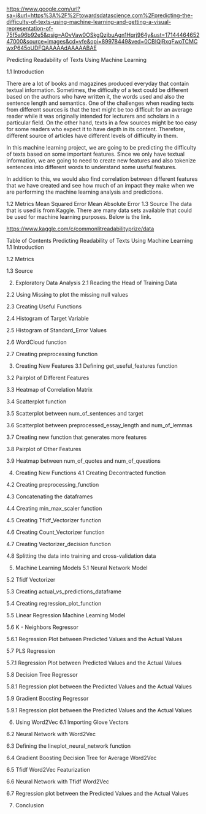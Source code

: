 https://www.google.com/url?sa=i&url=https%3A%2F%2Ftowardsdatascience.com%2Fpredicting-the-difficulty-of-texts-using-machine-learning-and-getting-a-visual-representation-of-75f5a96b92e5&psig=AOvVaw0OSkgQzjbuAgn1Hqrj964y&ust=1714446465247000&source=images&cd=vfe&opi=89978449&ved=0CBIQjRxqFwoTCMCwxP645oUDFQAAAAAdAAAAABAE




Predicting Readability of Texts Using Machine Learning

1.1 Introduction

There are a lot of books and magazines produced everyday that contain textual information. Sometimes, the difficulty of a text could be different based on the authors who have written it, the words used and also the sentence length and semantics. One of the challenges when reading texts from different sources is that the text might be too difficult for an average reader while it was originally intended for lecturers and scholars in a particular field. On the other hand, texts in a few sources might be too easy for some readers who expect it to have depth in its content. Therefore, different source of articles have different levels of difficulty in them.

In this machine learning project, we are going to be predicting the difficulty of texts based on some important features. Since we only have textual information, we are going to need to create new features and also tokenize sentences into different words to understand some useful features.

In addition to this, we would also find correlation between different features that we have created and see how much of an impact they make when we are performing the machine learning analysis and predictions.

1.2 Metrics
Mean Squared Error
Mean Absolute Error
1.3 Source
The data that is used is from Kaggle. There are many data sets available that could be used for machine learning purposes. Below is the link.

https://www.kaggle.com/c/commonlitreadabilityprize/data

Table of Contents
Predicting Readability of Texts Using Machine Learning
1.1 Introduction

1.2 Metrics

1.3 Source

2. Exploratory Data Analysis
2.1 Reading the Head of Training Data

2.2 Using Missing to plot the missing null values

2.3 Creating Useful Functions

2.4 Histogram of Target Variable

2.5 Histogram of Standard_Error Values

2.6 WordCloud function

2.7 Creating preprocessing function

3. Creating New Features
3.1 Defining get_useful_features function

3.2 Pairplot of Different Features

3.3 Heatmap of Correlation Matrix

3.4 Scatterplot function

3.5 Scatterplot between num_of_sentences and target

3.6 Scatterplot between preprocessed_essay_length and num_of_lemmas

3.7 Creating new function that generates more features

3.8 Pairplot of Other Features

3.9 Heatmap between num_of_quotes and num_of_questions

4. Creating New Functions
4.1 Creating Decontracted function

4.2 Creating preprocessing_function

4.3 Concatenating the dataframes

4.4 Creating min_max_scaler function

4.5 Creating Tfidf_Vectorizer function

4.6 Creating Count_Vectorizer function

4.7 Creating Vectorizer_decision function

4.8 Splitting the data into training and cross-validation data

5. Machine Learning Models
5.1 Neural Network Model

5.2 Tfidf Vectorizer

5.3 Creating actual_vs_predictions_dataframe

5.4 Creating regression_plot_function

5.5 Linear Regression Machine Learning Model

5.6 K - Neighbors Regressor

5.6.1 Regression Plot between Predicted Values and the Actual Values

5.7 PLS Regression

5.7.1 Regression Plot between Predicted Values and the Actual Values

5.8 Decision Tree Regressor

5.8.1 Regression plot between the Predicted Values and the Actual Values

5.9 Gradient Boosting Regressor

5.9.1 Regression plot between the Predicted Values and the Actual Values

6. Using Word2Vec
6.1 Importing Glove Vectors

6.2 Neural Network with Word2Vec

6.3 Defining the lineplot_neural_network function

6.4 Gradient Boosting Decision Tree for Average Word2Vec

6.5 Tfidf Word2Vec Featurization

6.6 Neural Network with Tfidf Word2Vec

6.7 Regression plot between the Predicted Values and the Actual Values

7. Conclusion
